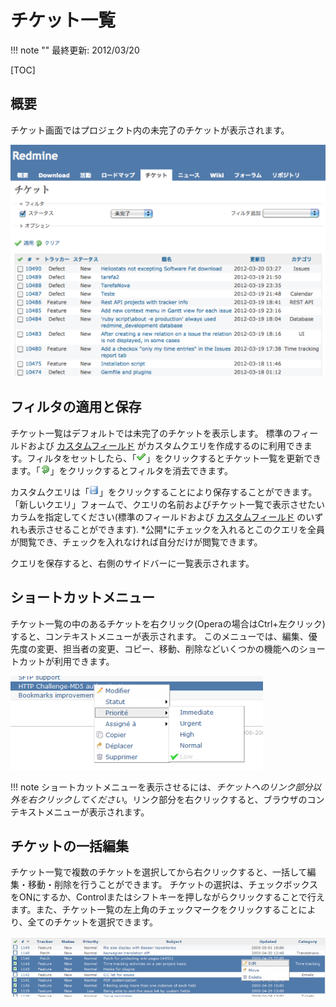 チケット一覧
============

!!! note ""
    最終更新: 2012/03/20

[TOC]

概要
----

チケット画面ではプロジェクト内の未完了のチケットが表示されます。

![](RedmineIssueList/issuelist_overview.png)

フィルタの適用と保存
--------------------

チケット一覧はデフォルトでは未完了のチケットを表示します。
標準のフィールドおよび [カスタムフィールド](RedmineCustomFields) がカスタムクエリを作成するのに利用できます。フィルタをセットしたら、「![](redmine-dist-images/true.png)」をクリックするとチケット一覧を更新できます。「![](redmine-dist-images/reload.png)」をクリックするとフィルタを消去できます。

カスタムクエリは「![](redmine-dist-images/save.png)」をクリックすることにより保存することができます。
「新しいクエリ」フォームで、クエリの名前およびチケット一覧で表示させたいカラムを指定してください(標準のフィールドおよび [カスタムフィールド](RedmineCustomFields) のいずれも表示させることができます). \*公開\*にチェックを入れるとこのクエリを全員が閲覧でき、チェックを入れなければ自分だけが閲覧できます。

クエリを保存すると、右側のサイドバーに一覧表示されます。

ショートカットメニュー
----------------------

チケット一覧の中のあるチケットを右クリック(Operaの場合はCtrl+左クリック)すると、コンテキストメニューが表示されます。
このメニューでは、編集、優先度の変更、担当者の変更、コピー、移動、削除などいくつかの機能へのショートカットが利用できます。

![](RedmineIssueList/shortcut_menu.png)

!!! note
    ショートカットメニューを表示させるには、*チケットへのリンク部分以外を右クリックしてください*。リンク部分を右クリックすると、ブラウザのコンテキストメニューが表示されます。

チケットの一括編集
------------------

チケット一覧で複数のチケットを選択してから右クリックすると、一括して編集・移動・削除を行うことができます。
チケットの選択は、チェックボックスをONにするか、Controlまたはシフトキーを押しながらクリックすることで行えます。また、チケット一覧の左上角のチェックマークをクリックすることにより、全てのチケットを選択できます。

![](RedmineIssueList/bulk-edit.png)
